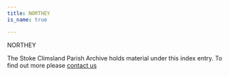 ```yaml
---
title: NORTHEY
is_name: true

---
```


NORTHEY


The Stoke Climsland Parish Archive holds material under this index entry. To find out more please [contact us](/contact/)
